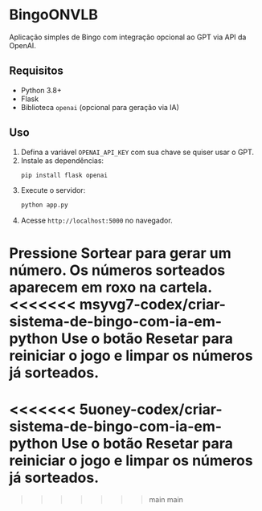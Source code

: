# BingoONVLB

Aplicação simples de Bingo com integração opcional ao GPT via API da OpenAI.

## Requisitos
- Python 3.8+
- Flask
- Biblioteca `openai` (opcional para geração via IA)

## Uso

1. Defina a variável `OPENAI_API_KEY` com sua chave se quiser usar o GPT.
2. Instale as dependências:
   ```bash
   pip install flask openai
   ```
3. Execute o servidor:
   ```bash
   python app.py
   ```
4. Acesse `http://localhost:5000` no navegador.

Pressione **Sortear** para gerar um número. Os números sorteados aparecem em roxo na cartela.
<<<<<<< msyvg7-codex/criar-sistema-de-bingo-com-ia-em-python
Use o botão **Resetar** para reiniciar o jogo e limpar os números já sorteados.
=======
<<<<<<< 5uoney-codex/criar-sistema-de-bingo-com-ia-em-python
Use o botão **Resetar** para reiniciar o jogo e limpar os números já sorteados.
=======
>>>>>>> main
>>>>>>> main
